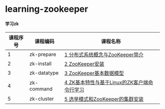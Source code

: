 # learning-zookeeper

#### 学习zk

课程序号 | 课程编码 | 课程名称
---|---|---
1 | zk-prepare | [1 分布式系统概念与ZooKeeper简介](zk-prepare/README.md)
2 | zk-install | [2  ZooKeeper安装](zk-install/README.md)
3 | zk-datatype | [3 ZooKeeper基本数据模型](zk-datatype/README.md)
4 | zk-command | [4 ZK基本特性与基于Linux的ZK客户端命令行学习](zk-command/README.md)
5 | zk-cluster | [5 选举模式和ZooKeeper的集群安装](zk-cluster/README.md)